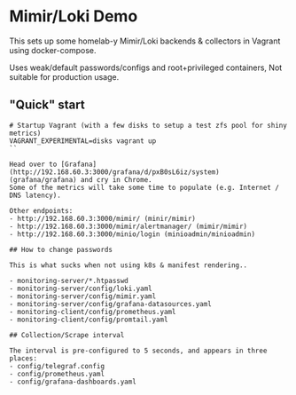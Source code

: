 # Mimir/Loki Demo

This sets up some homelab-y Mimir/Loki backends & collectors in Vagrant using docker-compose.

Uses weak/default passwords/configs and root+privileged containers,
Not suitable for production usage.

## "Quick" start

```
# Startup Vagrant (with a few disks to setup a test zfs pool for shiny metrics)
VAGRANT_EXPERIMENTAL=disks vagrant up
``

Head over to [Grafana](http://192.168.60.3:3000/grafana/d/pxB0sL6iz/system) (grafana/grafana) and cry in Chrome.
Some of the metrics will take some time to populate (e.g. Internet / DNS latency).

Other endpoints:
- http://192.168.60.3:3000/mimir/ (minir/mimir)
- http://192.168.60.3:3000/mimir/alertmanager/ (mimir/mimir)
- http://192.168.60.3:3000/minio/login (minioadmin/minioadmin)

## How to change passwords

This is what sucks when not using k8s & manifest rendering..

- monitoring-server/*.htpasswd
- monitoring-server/config/loki.yaml
- monitoring-server/config/mimir.yaml
- monitoring-server/config/grafana-datasources.yaml
- monitoring-client/config/prometheus.yaml
- monitoring-client/config/promtail.yaml

## Collection/Scrape interval

The interval is pre-configured to 5 seconds, and appears in three places:
- config/telegraf.config
- config/prometheus.yaml
- config/grafana-dashboards.yaml
